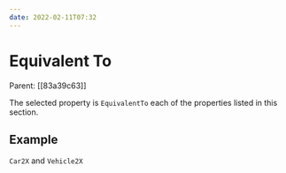 ```yaml
---
date: 2022-02-11T07:32
---
```


# Equivalent To
Parent: [[83a39c63]]

The selected property is `EquivalentTo` each of the properties listed in this section.

## Example

`Car2X` and `Vehicle2X`
